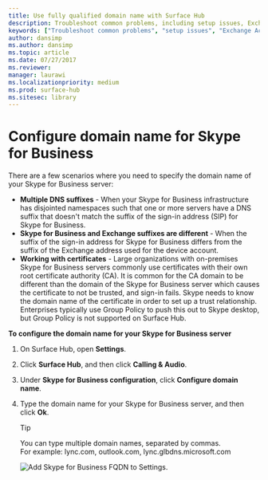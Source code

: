 ```yaml
---
title: Use fully qualified domain name with Surface Hub
description: Troubleshoot common problems, including setup issues, Exchange ActiveSync errors.
keywords: ["Troubleshoot common problems", "setup issues", "Exchange ActiveSync errors"]
author: dansimp
ms.author: dansimp
ms.topic: article
ms.date: 07/27/2017
ms.reviewer: 
manager: laurawi
ms.localizationpriority: medium
ms.prod: surface-hub
ms.sitesec: library
---
```


# Configure domain name for Skype for Business

There are a few scenarios where you need to specify the domain name of your Skype for Business server:
- **Multiple DNS suffixes** - When your Skype for Business infrastructure has disjointed namespaces such that one or more servers have a DNS suffix that doesn't match the suffix of the sign-in address (SIP) for Skype for Business.  
- **Skype for Business and Exchange suffixes are different** - When the suffix of the sign-in address for Skype for Business differs from the suffix of the Exchange address used for the device account.
- **Working with certificates** - Large organizations with on-premises Skype for Business servers commonly use certificates with their own root certificate authority (CA). It is common for the CA domain to be different than the domain of the Skype for Business server which causes the certificate to not be trusted, and sign-in fails.  Skype needs to know the domain name of the certificate in order to set up a trust relationship. Enterprises typically use Group Policy to push this out to Skype desktop, but Group Policy is not supported on Surface Hub.

**To configure the domain name for your Skype for Business server**</br>
1. On Surface Hub, open **Settings**.
2. Click **Surface Hub**, and then click **Calling & Audio**. 
3. Under **Skype for Business configuration**, click **Configure domain name**. 
4. Type the domain name for your Skype for Business server, and then click **Ok**. 
   > [!TIP]
   > You can type multiple domain names, separated by commas. <br> For example: lync.com, outlook.com, lync.glbdns.microsoft.com

    ![Add Skype for Business FQDN to Settings.](images/system-settings-add-fqdn.png)
